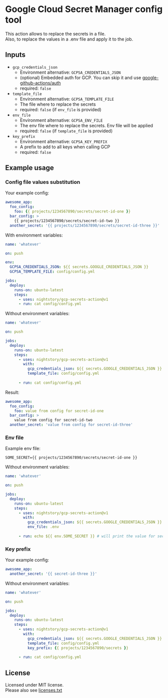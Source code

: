 # Google Cloud Secret Manager config tool

This action allows to replace the secrets in a file.<br/>
Also, to replace the values in a .env file and apply it to the job.

## Inputs
- `gcp_credentials_json`
    - Environment alternative: `GCPSA_CREDENTIALS_JSON`
    - (optional) Embedded auth for GCP. You can skip it and use [google-github-actions/auth](https://github.com/google-github-actions/auth)
    - required: `false`
- `template_file`
    - Environment alternative: `GCPSA_TEMPLATE_FILE`
    - The file where to replace the secrets
    - required: `false` (if `env_file` is provided)
- `env_file`
    - Environment alternative: `GCPSA_ENV_FILE`
    - The env file where to replace the secrets. Env file will be applied
    - required: `false` (if `template_file` is provided)
- `key_prefix`
    - Environment alternative: `GCPSA_KEY_PREFIX`
    - A prefix to add to all keys when calling GCP
    - required: `false`

## Example usage

### Config file values substitution
Your example config:
```yaml
awesome_app:
  foo_config:
    foo: {{ projects/1234567890/secrets/secret-id-one }}
  bar_config: >
    {{ projects/1234567890/secrets/secret-id-two }}
  another_secret: '{{ projects/1234567890/secrets/secret-id-three }}'
```

With environment variables:
```yaml
name: 'whatever'

on: push

env:
  GCPSA_CREDENTIALS_JSON: ${{ secrets.GOOGLE_CREDENTIALS_JSON }}
  GCPSA_TEMPLATE_FILE: config/config.yml

jobs:
  deploy:
    runs-on: ubuntu-latest
    steps:
      - uses: nightstory/gcp-secrets-action@v1
      - run: cat config/config.yml
```

Without environment variables:
```yaml
name: 'whatever'

on: push

jobs:
  deploy:
    runs-on: ubuntu-latest
    steps:
      - uses: nightstory/gcp-secrets-action@v1
        with:
          gcp_credentials_json: ${{ secrets.GOOGLE_CREDENTIALS_JSON }}
          template_file: config/config.yml
        
      - run: cat config/config.yml
```

Result:
```yaml
awesome_app:
  foo_config:
    foo: value from config for secret-id-one
  bar_config: >
    value from config for secret-id-two
  another_secret: 'value from config for secret-id-three'
```

### Env file

Example env file:
```shell
SOME_SECRET={{ projects/1234567890/secrets/secret-id-one }}
```

Without environment variables:
```yaml
name: 'whatever'

on: push

jobs:
  deploy:
    runs-on: ubuntu-latest
    steps:
      - uses: nightstory/gcp-secrets-action@v1
        with:
          gcp_credentials_json: ${{ secrets.GOOGLE_CREDENTIALS_JSON }}
          env_file: .env
        
      - run: echo ${{ env.SOME_SECRET }} # will print the value for secret-id-one
```

### Key prefix
Your example config:
```yaml
awesome_app:
  another_secret: '{{ secret-id-three }}'
```

Without environment variables:
```yaml
name: 'whatever'

on: push

jobs:
  deploy:
    runs-on: ubuntu-latest
    steps:
      - uses: nightstory/gcp-secrets-action@v1
        with:
          gcp_credentials_json: ${{ secrets.GOOGLE_CREDENTIALS_JSON }}
          template_file: config/config.yml
          key_prefix: {{ projects/1234567890/secrets }}
        
      - run: cat config/config.yml
```

## License
Licensed under MIT license.<br/>
Please also see [licenses.txt](lib_main/licenses.txt)